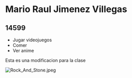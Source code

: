 # Mario Raul Jimenez Villegas
## 14599

- Jugar videojuegos
- Comer
- Ver anime

Esta es una modificacion para la clase

![Rock_And_Stone.jpeg](/Users/marshal/Documents/PracticaGit/Rock_And_Stone.jpeg) 